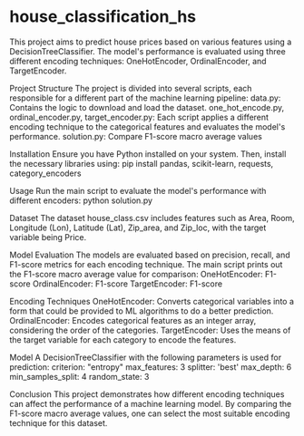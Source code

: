 # house_classification_hs

This project aims to predict house prices based on various features using a DecisionTreeClassifier. The model's performance is evaluated using three different encoding techniques: OneHotEncoder, OrdinalEncoder, and TargetEncoder.

Project Structure
The project is divided into several scripts, each responsible for a different part of the machine learning pipeline:
data.py: Contains the logic to download and load the dataset.
one_hot_encode.py, ordinal_encoder.py, target_encoder.py: Each script applies a different encoding technique to the categorical features and evaluates the model's performance.
solution.py: Compare F1-score macro average values

Installation
Ensure you have Python installed on your system. Then, install the necessary libraries using:
pip install pandas, scikit-learn, requests, category_encoders

Usage
Run the main script to evaluate the model's performance with different encoders:
python solution.py


Dataset
The dataset house_class.csv includes features such as Area, Room, Longitude (Lon), Latitude (Lat), Zip_area, and Zip_loc, with the target variable being Price.

Model Evaluation
The models are evaluated based on precision, recall, and F1-score metrics for each encoding technique. The main script prints out the F1-score macro average value for comparison:
OneHotEncoder: F1-score
OrdinalEncoder: F1-score
TargetEncoder: F1-score

Encoding Techniques
OneHotEncoder: Converts categorical variables into a form that could be provided to ML algorithms to do a better prediction.
OrdinalEncoder: Encodes categorical features as an integer array, considering the order of the categories.
TargetEncoder: Uses the means of the target variable for each category to encode the features.

Model
A DecisionTreeClassifier with the following parameters is used for prediction:
criterion: "entropy"
max_features: 3
splitter: 'best'
max_depth: 6
min_samples_split: 4
random_state: 3

Conclusion
This project demonstrates how different encoding techniques can affect the performance of a machine learning model. By comparing the F1-score macro average values, one can select the most suitable encoding technique for this dataset.
